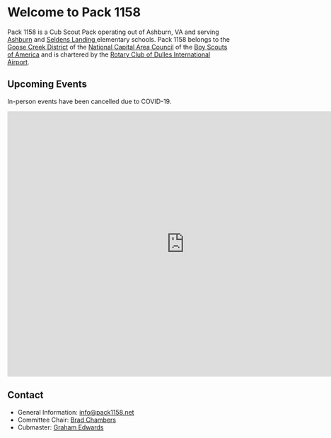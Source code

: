 # Welcome to Pack 1158

Pack 1158 is a Cub Scout Pack operating out of Ashburn, VA and serving
[Ashburn](https://www.lcps.org/ashburn) and [Seldens Landing
](https://www.lcps.org/seldenslanding) elementary schools. Pack 1158 belongs to
the [Goose Creek District](https://www.ncacbsa.org/goose-creek/) of the
[National Capital Area Council](https://www.ncacbsa.org/) of the [Boy Scouts of
America](https://www.scouting.org/) and is chartered by the [Rotary Club of
Dulles International Airport](http://dullesairportrotary.org/).

## Upcoming Events

In-person events have been cancelled due to COVID-19.

<iframe src="https://calendar.google.com/calendar/embed?height=600&amp;wkst=1&amp;bgcolor=%23ffffff&amp;ctz=America%2FNew_York&amp;src=aXRuYzdiOTE5ZWE1N3U3a2RjZzNmNWUxb2IxZjJqcHVAaW1wb3J0LmNhbGVuZGFyLmdvb2dsZS5jb20&amp;color=%23F4511E&amp;mode=AGENDA" style="border-width:0" width="800" height="600" frameborder="0" scrolling="no"></iframe>

## Contact

- General Information: [info@pack1158.net](mailto:info@pack1158.net)
- Committee Chair: [Brad Chambers](mailto:cchair@pack1158.net)
- Cubmaster: [Graham Edwards](mailto:cubmaster@pack1158.net)
